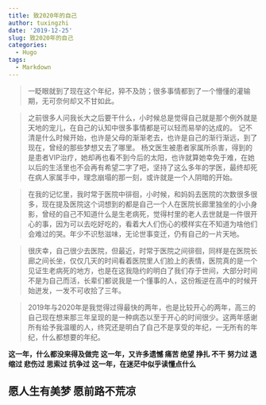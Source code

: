 ```yaml
---
title: 致2020年的自己
author: tuxingzhi
date: '2019-12-25'
slug: 致2020年的自己
categories:
  - Hugo
tags:
  - Markdown
---
```


> 一眨眼就到了现在这个年纪，猝不及防；很多事情都到了一个懵懂的灌输期，无可奈何却又不甘如此。

>  之前很多人问我长大之后要干什么，小时候总是觉得自己就是那个例外就是天地的宠儿，在自己的认知中很多事情都是可以轻而易举的达成的。
记不清是什么时候开始，也许是父母的渐渐老去，也许是自己的渐行渐远，到了现在，曾经的那些梦想又去了哪里。
杨文医生被患者家属所杀害，得到的是患者VIP治疗，她却再也看不到今后的太阳，也许就算她幸免于难，在她以后的生活里也不会再有希望二字了吧，坚持了这么多年的学医，最终却死在病人家属手中，理念崩塌的那一刻，或许就是一个人阴暗的开始。

> 在我的记忆里，我时常于医院中徘徊，小时候，和妈妈去医院的次数很多很多，现在提及医院这个词想到的都是自己一个人在医院长廊里独坐的小小身影，曾经的自己不知道什么是生老病死，觉得村里的老人去世就是一件很开心的事，因为可以去吃好吃的，看着大人们伤心的模样实在不知道为啥他们会难过的哭。年少不识愁滋味，无论世事变迁，仍有自己的一片天地。

> 很庆幸，自己很少去医院，但最近，时常于医院之间徘徊，同样是在医院长廊之间长坐，仅仅几天的时间看着医院里人们脸上的表情，医院真的是一个见证生老病死的地方，也是在这我隐约的明白了我们存于世间，大部分时间不是为自己而活，长辈们都说我是一个懂事的人，这份叛逆在高中的时候开始迸发，一发不可收拾了三年。

> 2019年与2020年是我觉得过得最快的两年，也是比较开心的两年，高三的自己现在想来那三年呈现的是一种病态以至于开心的时间很少。这两年感谢所有给予我温暖的人，终究还是明白了自己不是享受的年纪，一无所有的年纪，什么都想要的年纪。

**这一年，什么都没来得及做完**
**这一年，又许多遗憾 痛苦 绝望 挣扎 不干**
**努力过 退缩过 悲伤过 思索过 抗争过** 
**这一年，在迷茫中似乎读懂点什么**
## 愿人生有美梦 愿前路不荒凉